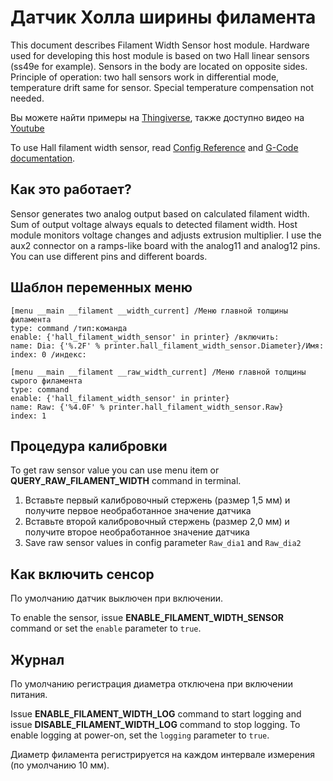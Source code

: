 # Датчик Холла ширины филамента

This document describes Filament Width Sensor host module. Hardware used for developing this host module is based on two Hall linear sensors (ss49e for example). Sensors in the body are located on opposite sides. Principle of operation: two hall sensors work in differential mode, temperature drift same for sensor. Special temperature compensation not needed.

Вы можете найти примеры на [Thingiverse](https://www.thingiverse.com/thing:4138933), также доступно видео на [Youtube](https://www.youtube.com/watch?v=TDO9tME8vp4)

To use Hall filament width sensor, read [Config Reference](Config_Reference.md#hall_filament_width_sensor) and [G-Code documentation](G-Codes.md#hall_filament_width_sensor).

## Как это работает?

Sensor generates two analog output based on calculated filament width. Sum of output voltage always equals to detected filament width. Host module monitors voltage changes and adjusts extrusion multiplier. I use the aux2 connector on a ramps-like board with the analog11 and analog12 pins. You can use different pins and different boards.

## Шаблон переменных меню

```
[menu __main __filament __width_current] /Меню главной толщины филамента
type: command /тип:команда
enable: {'hall_filament_width_sensor' in printer} /включить:
name: Dia: {'%.2F' % printer.hall_filament_width_sensor.Diameter}/Имя:
index: 0 /индекс:

[menu __main __filament __raw_width_current] /Меню главной толщины сырого филамента
type: command
enable: {'hall_filament_width_sensor' in printer}
name: Raw: {'%4.0F' % printer.hall_filament_width_sensor.Raw}
index: 1
```

## Процедура калибровки

To get raw sensor value you can use menu item or **QUERY_RAW_FILAMENT_WIDTH** command in terminal.

1. Вставьте первый калибровочный стержень (размер 1,5 мм) и получите первое необработанное значение датчика
1. Вставьте второй калибровочный стержень (размер 2,0 мм) и получите второе необработанное значение датчика
1. Save raw sensor values in config parameter `Raw_dia1` and `Raw_dia2`

## Как включить сенсор

По умолчанию датчик выключен при включении.

To enable the sensor, issue **ENABLE_FILAMENT_WIDTH_SENSOR** command or set the `enable` parameter to `true`.

## Журнал

По умолчанию регистрация диаметра отключена при включении питания.

Issue **ENABLE_FILAMENT_WIDTH_LOG** command to start logging and issue **DISABLE_FILAMENT_WIDTH_LOG** command to stop logging. To enable logging at power-on, set the `logging` parameter to `true`.

Диаметр филамента регистрируется на каждом интервале измерения (по умолчанию 10 мм).
